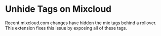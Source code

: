 Unhide Tags on Mixcloud
=======================

Recent mixcloud.com changes have hidden the mix tags behind a rollover.
This extension fixes this issue by exposing all of these tags.

